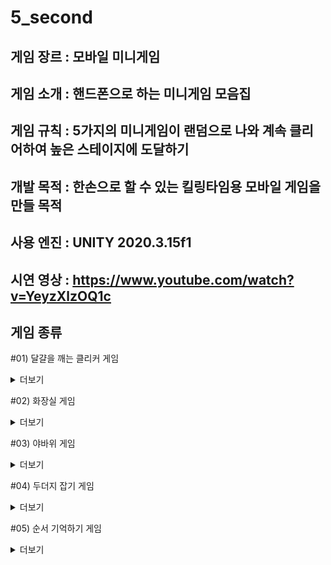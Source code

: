 # 5_second

게임 장르 : 모바일 미니게임
---

게임 소개 : 
핸드폰으로 하는 미니게임 모음집
---

게임 규칙 : 5가지의 미니게임이 랜덤으로 나와 계속 클리어하여 높은 스테이지에 도달하기
---

개발 목적 : 한손으로 할 수 있는 킬링타임용 모바일 게임을 만들 목적
---

사용 엔진 : UNITY 2020.3.15f1
---

시연 영상 : https://www.youtube.com/watch?v=YeyzXlzOQ1c
---

게임 종류
---
#01) 달걀을 깨는 클리커 게임
<details>
<summary>더보기</summary>
 달걀을 클릭하여 알을 깨는 게임 
  
![KakaoTalk_20241111_164757470_03](https://github.com/user-attachments/assets/f190adc5-3284-4089-aa65-199d351e6b8e)

![KakaoTalk_20241111_164757470_02](https://github.com/user-attachments/assets/0a8b06dd-fff6-43a3-a320-aff45897b31c)

</details>

#02) 화장실 게임
<details>
<summary>더보기</summary>
랜덤으로 나오는 남자, 여자 심볼에 맞춰 버튼을 누르는 게임
  
![KakaoTalk_20241111_164757470](https://github.com/user-attachments/assets/76bb2537-a9a9-45e9-8fcf-bb9c46a9acbc)


</details>

#03) 야바위 게임
<details>
<summary>더보기</summary>
여러번 섞인 카드중에 조커 카드를 찾는 게임
  

![KakaoTalk_20241111_164942243_01](https://github.com/user-attachments/assets/e943158d-dec5-4587-b8b8-4aa1a8debe78)

![KakaoTalk_20241111_164942243_02](https://github.com/user-attachments/assets/dd4b5c09-428a-4d05-bef6-34a794d1324b)

![KakaoTalk_20241111_164757470](https://github.com/user-attachments/assets/cf196335-8575-4013-91c0-be821d97a547)


</details>

#04) 두더지 잡기 게임
<details>
<summary>더보기</summary>
클릭으로 두더지를 잡는 게임
  
![KakaoTalk_20241111_164757470_04](https://github.com/user-attachments/assets/a60ef480-41f6-499f-9c5a-60cceafedbb8)


</details>

#05) 순서 기억하기 게임
<details>
<summary>더보기</summary>
버튼의 순서를 기억하고 그 순서대로 누르는 게임
  
![KakaoTalk_20241111_164942243](https://github.com/user-attachments/assets/dedb1bd3-8889-46ad-9e59-a3280f232754)



</details>
